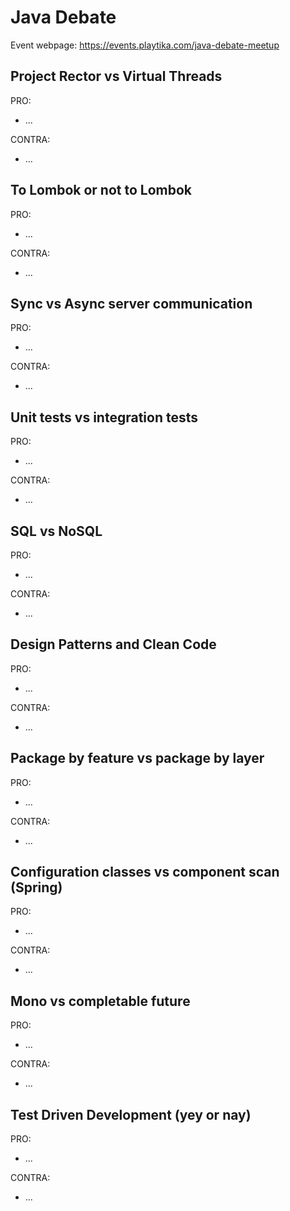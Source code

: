 # Java Debate

Event webpage: <https://events.playtika.com/java-debate-meetup>

## Project Rector vs Virtual Threads

PRO:
* ...
  
CONTRA:
- ...

## To Lombok or not to Lombok

PRO:
* ...
  
CONTRA:
- ...

## Sync vs Async  server communication

PRO:
* ...
  
CONTRA:
- ...

## Unit tests vs integration tests

PRO:
* ...
  
CONTRA:
- ...

## SQL vs NoSQL

PRO:
* ...
  
CONTRA:
- ...

## Design Patterns and Clean Code

PRO:
* ...
  
CONTRA:
- ...

## Package by feature vs package by layer

PRO:
* ...
  
CONTRA:
- ...

## Configuration classes vs component scan (Spring)

PRO:
* ...
  
CONTRA:
- ...

## Mono vs completable future

PRO:
* ...
  
CONTRA:
- ...

## Test Driven Development (yey or nay)

PRO:
* ...
  
CONTRA:
- ...
